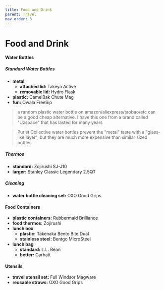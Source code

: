 ```yaml
---
title: Food and Drink
parent: Travel
nav_order: 3
---
```

# Food and Drink

#### Water Bottles

##### Standard Water Bottles

- **metal** 
	- **attached lid:** Takeya Active
	- **removable lid:** Hydro Flask
- **plastic:** CamelBak Chute Mag
- **fun:** Owala FreeSip

> a random plastic water bottle on amazon/aliexpress/taobao/etc can be a good cheap alternative. I have this one from a brand called "Uzspace" that has lasted for many years

> Purist Collective water bottles prevent the "metal" taste with a "glass-like layer", but they are much more expensive than similar sized bottles

##### Thermos

- **standard:** Zojirushi SJ-J10
- **larger:** Stanley Classic Legendary 2.5QT

##### Cleaning

- **water bottle cleaning set:** OXO Good Grips

#### Food Containers

- **plastic containers:** Rubbermaid Brilliance
- **food thermos:** Zojirushi
- **lunch box** 
	- **plastic:** Takenaka Bento Bite Dual 
	- **stainless steel:** Bentgo MicroSteel
- **lunch bag** 
	- **standard:** L.L. Bean
	- **better:** Carhatt

#### Utensils

- **travel utensil set:** Full Windsor Magware
- **reusable straws:** OXO Good Grips

